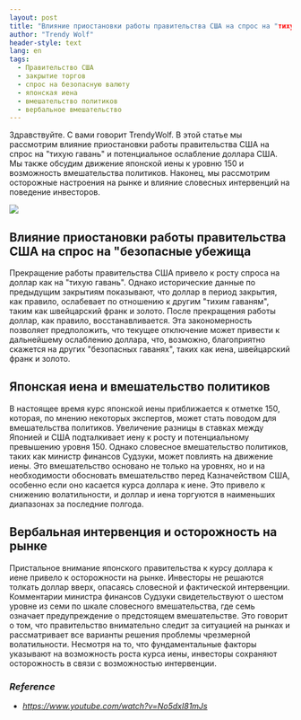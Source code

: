 ```yaml
---
layout: post
title: "Влияние приостановки работы правительства США на спрос на "тихую гавань", движение японской иены и осторожные настроения на рынке"
author: "Trendy Wolf"
header-style: text
lang: en
tags:
  - Правительство США
  - закрытие торгов
  - спрос на безопасную валюту
  - японская иена
  - вмешательство политиков
  - вербальное вмешательство
---
```


Здравствуйте. С вами говорит TrendyWolf. В этой статье мы рассмотрим влияние приостановки работы правительства США на спрос на "тихую гавань" и потенциальное ослабление доллара США. Мы также обсудим движение японской иены к уровню 150 и возможность вмешательства политиков. Наконец, мы рассмотрим осторожные настроения на рынке и влияние словесных интервенций на поведение инвесторов.

<img
    src="https://i.ytimg.com/vi/No5dxI81mJs/hqdefault.jpg"
/>


## Влияние приостановки работы правительства США на спрос на "безопасные убежища
Прекращение работы правительства США привело к росту спроса на доллар как на "тихую гавань". Однако исторические данные по предыдущим закрытиям показывают, что доллар в период закрытия, как правило, ослабевает по отношению к другим "тихим гаваням", таким как швейцарский франк и золото. После прекращения работы доллар, как правило, восстанавливается. Эта закономерность позволяет предположить, что текущее отключение может привести к дальнейшему ослаблению доллара, что, возможно, благоприятно скажется на других "безопасных гаванях", таких как иена, швейцарский франк и золото.

## Японская иена и вмешательство политиков
В настоящее время курс японской иены приближается к отметке 150, которая, по мнению некоторых экспертов, может стать поводом для вмешательства политиков. Увеличение разницы в ставках между Японией и США подталкивает иену к росту и потенциальному превышению уровня 150. Однако словесное вмешательство политиков, таких как министр финансов Судзуки, может повлиять на движение иены. Это вмешательство основано не только на уровнях, но и на необходимости обосновать вмешательство перед Казначейством США, особенно если оно касается курса доллара к иене. Это привело к снижению волатильности, и доллар и иена торгуются в наименьших диапазонах за последние полгода.

## Вербальная интервенция и осторожность на рынке
Пристальное внимание японского правительства к курсу доллара к иене привело к осторожности на рынке. Инвесторы не решаются толкать доллар вверх, опасаясь словесной и фактической интервенции. Комментарии министра финансов Судзуки свидетельствуют о шестом уровне из семи по шкале словесного вмешательства, где семь означает предупреждение о предстоящем вмешательстве. Это говорит о том, что правительство внимательно следит за ситуацией на рынках и рассматривает все варианты решения проблемы чрезмерной волатильности. Несмотря на то, что фундаментальные факторы указывают на возможность роста курса иены, инвесторы сохраняют осторожность в связи с возможностью интервенции.


### _Reference_
- _https://www.youtube.com/watch?v=No5dxI81mJs_

